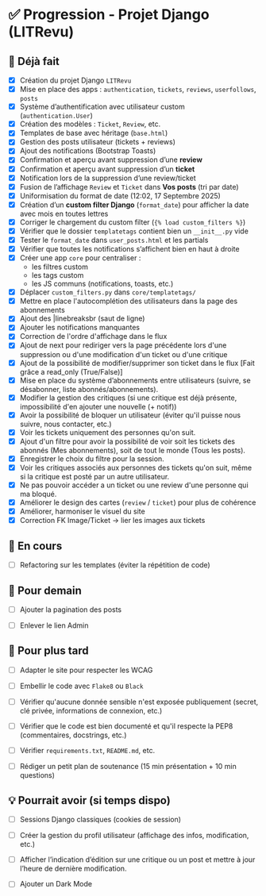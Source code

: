 # ✅ Progression - Projet Django (LITRevu)

## 🔧 Déjà fait
- [x] Création du projet Django `LITRevu`
- [x] Mise en place des apps : `authentication`, `tickets`, `reviews`, `userfollows`, `posts`
- [x] Système d’authentification avec utilisateur custom (`authentication.User`)
- [x] Création des modèles : `Ticket`, `Review`, etc.
- [x] Templates de base avec héritage (`base.html`)
- [x] Gestion des posts utilisateur (tickets + reviews)
- [x] Ajout des notifications (Bootstrap Toasts)
- [x] Confirmation et aperçu avant suppression d’une **review**
- [x] Confirmation et aperçu avant suppression d’un **ticket**
- [x] Notification lors de la suppression d’une review/ticket
- [x] Fusion de l’affichage `Review` et `Ticket` dans **Vos posts** (tri par date)
- [x] Uniformisation du format de date (12:02, 17 Septembre 2025)
- [x] Création d’un **custom filter Django** (`format_date`) pour afficher la date avec mois en toutes lettres
- [x] Corriger le chargement du custom filter (`{% load custom_filters %}`)
- [x] Vérifier que le dossier `templatetags` contient bien un `__init__.py` vide
- [x] Tester le `format_date` dans `user_posts.html` et les partials
- [x] Vérifier que toutes les notifications s’affichent bien en haut à droite
- [x] Créer une app `core` pour centraliser :  
  - les filtres custom  
  - les tags custom  
  - les JS communs (notifications, toasts, etc.)
- [x] Déplacer `custom_filters.py` dans `core/templatetags/`
- [x] Mettre en place l'autocomplétion des utilisateurs dans la page des abonnements
- [x] Ajout des |linebreaksbr (saut de ligne)
- [x] Ajouter les notifications manquantes
- [x] Correction de l'ordre d'affichage dans le flux 
- [x] Ajout de next pour rediriger vers la page précédente lors d'une suppression ou d'une modification d'un ticket ou d'une critique
- [x] Ajout de la possibilité de modifier/supprimer son ticket dans le flux [Fait grâce a read_only (True/False)]
- [x] Mise en place du système d’abonnements entre utilisateurs (suivre, se désabonner, liste abonnés/abonnements).
- [x] Modifier la gestion des critiques (si une critique est déjà présente, impossibilité d'en ajouter une nouvelle (+ notif))
- [x] Avoir la possibilité de bloquer un utilisateur (éviter qu'il puisse nous suivre, nous contacter, etc.)
- [x] Voir les tickets uniquement des personnes qu'on suit. 
- [x] Ajout d'un filtre pour avoir la possibilité de voir soit les tickets des abonnés (Mes abonnements), soit de tout le monde (Tous les posts).
- [x] Enregistrer le choix du filtre pour la session.
- [x] Voir les critiques associés aux personnes des tickets qu'on suit, même si la critique est posté par un autre utilisateur.
- [x] Ne pas pouvoir accéder a un ticket ou une review d'une personne qui ma bloqué.
- [x] Améliorer le design des cartes (`review` / `ticket`) pour plus de cohérence
- [x] Améliorer, harmoniser le visuel du site
- [x] Correction FK Image/Ticket -> lier les images aux tickets

## 🚧 En cours
- [ ] Refactoring sur les templates (éviter la répétition de code)

## 🎯 Pour demain
- [ ] Ajouter la pagination des posts
- [ ] Enlever le lien Admin


## 🚀 Pour plus tard
- [ ] Adapter le site pour respecter les WCAG
- [ ] Embellir le code avec `Flake8` ou `Black`
- [ ] Vérifier qu'aucune donnée sensible n'est exposée publiquement (secret, clé privée, informations de connexion, etc.)
- [ ] Vérifier que le code est bien documenté et qu'il respecte la PEP8 (commentaires, docstrings, etc.)
- [ ] Vérifier `requirements.txt`, `README.md`, etc.
- [ ] Rédiger un petit plan de soutenance (15 min présentation + 10 min questions)


## 💡 Pourrait avoir (si temps dispo)
- [ ] Sessions Django classiques (cookies de session)
- [ ] Créer la gestion du profil utilisateur (affichage des infos, modification, etc.)
- [ ] Afficher l’indication d’édition sur une critique ou un post et mettre à jour l’heure de dernière modification.
- [ ] Ajouter un Dark Mode



